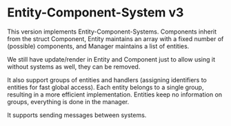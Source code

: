 # Entity-Component-System v3

This version implements Entity-Component-Systems. Components inherit from the struct Component, Entity maintains an array with a fixed number of (possible) components, and Manager maintains a list of entities. 


We still have update/render in Entity and Component just to allow using it without systems as well, they can be removed.

It also support groups of entities and handlers (assigning identifiers to entities for fast global access). Each entity belongs to a single group, resulting in a more efficient implementation. Entities keep no information on groups, everything is done in the manager.

It supports sending messages between systems.


